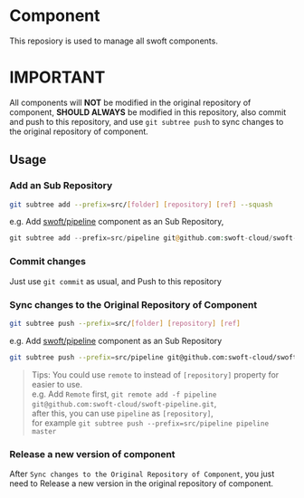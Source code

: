 # Component

This reposiory is used to manage all swoft components.  

# IMPORTANT

All components will **NOT** be modified in the original repository of component, **SHOULD ALWAYS** be modified in this repository, also commit and push to this repository, and use `git subtree push` to sync changes to the original repository of component.

## Usage

### Add an Sub Repository

```bash
git subtree add --prefix=src/[folder] [repository] [ref] --squash
```

e.g. Add [swoft/pipeline](https://github.com/swoft-cloud/swoft-pipeline) component as an Sub Repository, 

```php
git subtree add --prefix=src/pipeline git@github.com:swoft-cloud/swoft-pipeline master --squash
```

### Commit changes

Just use `git commit` as usual, and Push to this repository

### Sync changes to the Original Repository of Component

```bash
git subtree push --prefix=src/[folder] [repository] [ref]
```

e.g. Add [swoft/pipeline](https://github.com/swoft-cloud/swoft-pipeline) component as an Sub Repository

```bash
git subtree push --prefix=src/pipeline git@github.com:swoft-cloud/swoft-pipeline master
```

> Tips:
> You could use `remote` to instead of `[repository]` property for easier to use.  
> e.g. Add `Remote` first, `git remote add -f pipeline git@github.com:swoft-cloud/swoft-pipeline.git`,  
> after this, you can use `pipeline` as `[repository]`,  
> for example `git subtree push --prefix=src/pipeline pipeline master`

### Release a new version of component

After `Sync changes to the Original Repository of Component`, you just need to Release a new version in the original repository of component.
